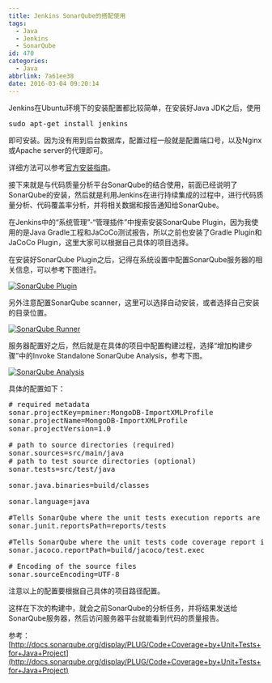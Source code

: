 ```yaml
---
title: Jenkins SonarQube的搭配使用
tags:
  - Java
  - Jenkins
  - SonarQube
id: 470
categories:
  - Java
abbrlink: 7a61ee38
date: 2016-03-04 09:20:14
---
```


Jenkins在Ubuntu环境下的安装配置都比较简单，在安装好Java JDK之后，使用
<pre class="">sudo apt-get install jenkins</pre>
即可安装。因为没有用到后台数据库，配置过程一般就是配置端口号，以及Nginx或Apache server的代理即可。

详细方法可以参考[官方安装指南](https://wiki.jenkins-ci.org/display/JENKINS/Installing+Jenkins+on+Ubuntu)。

接下来就是与代码质量分析平台SonarQube的结合使用，前面已经说明了SonarQube的安装，然后就是利用Jenkins在进行持续集成的过程中，进行代码质量分析、代码覆盖率分析，并将相关数据和报告通知给SonarQube。

在Jenkins中的“系统管理”-“管理插件”中搜索安装SonarQube Plugin，因为我使用的是Java Gradle工程和JaCoCo测试报告，所以之前也安装了Gradle Plugin和JaCoCo Plugin，这里大家可以根据自己具体的项目选择。<!--more-->

在安装好SonarQube Plugin之后，记得在系统设置中配置SonarQube服务器的相关信息，可以参考下图进行。

[![SonarQube Plugin](http://www.leimingshan.com/wp-content/uploads/2016/03/SonarQube-Plugin-300x91.jpg)](http://www.leimingshan.com/wp-content/uploads/2016/03/SonarQube-Plugin.jpg)

另外注意配置SonarQube scanner，这里可以选择自动安装，或者选择自己安装的目录位置。

[![SonarQube Runner](http://www.leimingshan.com/wp-content/uploads/2016/03/SonarQube-Runner-300x51.jpg)](http://www.leimingshan.com/wp-content/uploads/2016/03/SonarQube-Runner.jpg)

服务器配置好之后，然后就是在具体的项目中配置构建过程，选择“增加构建步骤”中的Invoke Standalone SonarQube Analysis，参考下图。

[![SonarQube Analysis](http://www.leimingshan.com/wp-content/uploads/2016/03/SonarQube-Analysis-300x131.jpg)](http://www.leimingshan.com/wp-content/uploads/2016/03/SonarQube-Analysis.jpg)

具体的配置如下：
<pre class="lang:default decode:true "># required metadata
sonar.projectKey=pminer:MongoDB-ImportXMLProfile
sonar.projectName=MongoDB-ImportXMLProfile
sonar.projectVersion=1.0

# path to source directories (required)
sonar.sources=src/main/java
# path to test source directories (optional)
sonar.tests=src/test/java

sonar.java.binaries=build/classes

sonar.language=java

#Tells SonarQube where the unit tests execution reports are
sonar.junit.reportsPath=reports/tests

#Tells SonarQube where the unit tests code coverage report is
sonar.jacoco.reportPath=build/jacoco/test.exec

# Encoding of the source files
sonar.sourceEncoding=UTF-8</pre>
注意以上的配置要根据自己具体的项目路径配置。

这样在下次的构建中，就会之前SonarQube的分析任务，并将结果发送给SonarQube服务器，然后访问服务器平台就能看到代码的质量报告。

参考：[http://docs.sonarqube.org/display/PLUG/Code+Coverage+by+Unit+Tests+for+Java+Project](http://docs.sonarqube.org/display/PLUG/Code+Coverage+by+Unit+Tests+for+Java+Project)